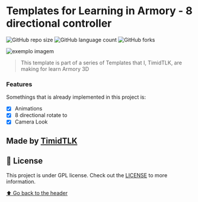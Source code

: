 # Templates for Learning in Armory - 8 directional controller

![GitHub repo size](https://img.shields.io/github/repo-size/timidtlk/eightDirections-Armory?style=for-the-badge)
![GitHub language count](https://img.shields.io/github/languages/count/timidtlk/eightDirections-Armory?style=for-the-badge)
![GitHub forks](https://img.shields.io/github/forks/timidtlk/eightDirections-Armory?style=for-the-badge)

<img src="https://avatars.githubusercontent.com/u/20436620?s=280&v=4.png" alt="exemplo imagem">

> This template is part of a series of Templates that I, TimidTLK, are making for learn Armory 3D

### Features

Somethings that is already implemented in this project is:

- [x] Animations
- [x] 8 directional rotate to
- [x] Camera Look

## Made by <a href="github.com/timidtlk">TimidTLK</a>

## 📝 License

This project is under GPL license. Check out the [LICENSE](LICENSE.md) to more information. 

[⬆ Go back to the header](#templates-for-learning-in-armory---8-directional-controller)<br>

